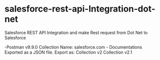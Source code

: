 # salesforce-rest-api-Integration-dot-net
Salesforce REST API Integration and make Rest request from Dot Net to Salesforce

-Postman v9.9.0
 Collection Name: salesforce.com - Documentations
 Exported as a JSON file. Export as:
  Collection v2
  Collection v2.1
